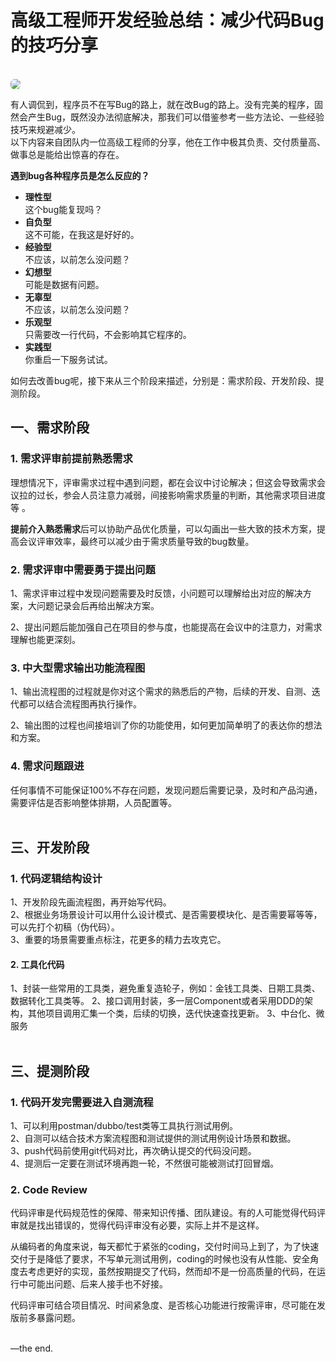 # 高级工程师开发经验总结：减少代码Bug的技巧分享

<br/>

<img src="https://img-blog.csdnimg.cn/d66e932592f24e8ba9b8944043ffaa74.png" style="border-radius: 6px;">

有人调侃到，程序员不在写Bug的路上，就在改Bug的路上。没有完美的程序，固然会产生Bug，既然没办法彻底解决，那我们可以借鉴参考一些方法论、一些经验技巧来规避减少。  
以下内容来自团队内一位高级工程师的分享，他在工作中极其负责、交付质量高、做事总是能给出惊喜的存在。  

**遇到bug各种程序员是怎么反应的？**
- **理性型**  
这个bug能复现吗？
- **自负型**  
这不可能，在我这是好好的。
- **经验型**  
不应该，以前怎么没问题？
- **幻想型**  
可能是数据有问题。
- **无辜型**  
不应该，以前怎么没问题？
- **乐观型**  
只需要改一行代码，不会影响其它程序的。
- **实践型**  
你重启一下服务试试。

如何去改善bug呢，接下来从三个阶段来描述，分别是：需求阶段、开发阶段、提测阶段。

## 一、需求阶段
### 1. 需求评审前提前熟悉需求
理想情况下，评审需求过程中遇到问题，都在会议中讨论解决；但这会导致需求会议拉的过长，参会人员注意力减弱，间接影响需求质量的判断，其他需求项目进度等 。

**提前介入熟悉需求**后可以协助产品优化质量，可以勾画出一些大致的技术方案，提高会议评审效率，最终可以减少由于需求质量导致的bug数量。

### 2. 需求评审中需要勇于提出问题
1、需求评审过程中发现问题需要及时反馈，小问题可以理解给出对应的解决方案，大问题记录会后再给出解决方案。  

2、提出问题后能加强自己在项目的参与度，也能提高在会议中的注意力，对需求理解也能更深刻。  

### 3. 中大型需求输出功能流程图
1、输出流程图的过程就是你对这个需求的熟悉后的产物，后续的开发、自测、迭代都可以结合流程图再执行操作。

2、输出图的过程也间接培训了你的功能使用，如何更加简单明了的表达你的想法和方案。

### 4. 需求问题跟进
任何事情不可能保证100%不存在问题，发现问题后需要记录，及时和产品沟通，需要评估是否影响整体排期，人员配置等。
<br/><br/>
## 三、开发阶段
### 1. 代码逻辑结构设计
1、开发阶段先画流程图，再开始写代码。  
2、根据业务场景设计可以用什么设计模式、是否需要模块化、是否需要幂等等，可以先打个初稿（伪代码）。    
3、重要的场景需要重点标注，花更多的精力去攻克它。  

#### 2. 工具化代码
1、封装一些常用的工具类，避免重复造轮子，例如：金钱工具类、日期工具类、数据转化工具类等。
2、接口调用封装，多一层Component或者采用DDD的架构，其他项目调用汇集一个类，后续的切换，迭代快速查找更新。
3、中台化、微服务
<br/><br/>
## 三、提测阶段
### 1. 代码开发完需要进入自测流程
1、可以利用postman/dubbo/test类等工具执行测试用例。    
2、自测可以结合技术方案流程图和测试提供的测试用例设计场景和数据。    
3、push代码前使用git代码对比，再次确认提交的代码没问题。   
4、提测后一定要在测试环境再跑一轮，不然很可能被测试打回冒烟。    

### 2. Code Review
代码评审是代码规范性的保障、带来知识传播、团队建设。有的人可能觉得代码评审就是找出错误的，觉得代码评审没有必要，实际上并不是这样。

从编码者的角度来说，每天都忙于紧张的coding，交付时间马上到了，为了快速交付于是降低了要求，不写单元测试用例，coding的时候也没有从性能、安全角度去考虑更好的实现，虽然按期提交了代码，然而却不是一份高质量的代码，在运行中可能出问题、后来人接手也不好接。

代码评审可结合项目情况、时间紧急度、是否核心功能进行按需评审，尽可能在发版前多暴露问题。

<br/>
—the end.
<br/>